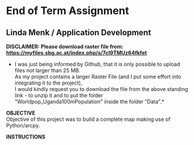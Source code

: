 # End of Term Assignment  
## Linda Menk / Application Development  

**DISCLAIMER: Please download raster file from: https://myfiles.sbg.ac.at/index.php/s/7cI9TMUz64fkfet**   
* I was just being informed by Github, that it is only possible to upload files not larger than 25 MB.  
As my project contains a larger Raster File (and I put some effort into integrating it to the project),  
I would kindly request you to download the file from the above standing link - to unzip it and to put the folder "Worldpop_Uganda100mPopulation" inside the folder "Data".*     
  
**OBJECTIVE**  
Objective of this project was to build a complete map making use of Python/arcpy.  

**INSTRUCTIONS**
